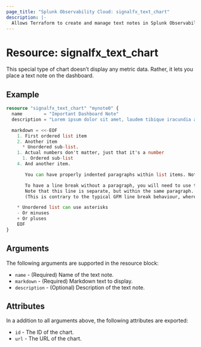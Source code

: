 ```yaml
---
page_title: "Splunk Observability Cloud: signalfx_text_chart"
description: |-
  Allows Terraform to create and manage text notes in Splunk Observability Cloud
---
```


# Resource: signalfx_text_chart

This special type of chart doesn’t display any metric data. Rather, it lets you place a text note on the dashboard.

## Example

```terraform
resource "signalfx_text_chart" "mynote0" {
  name        = "Important Dashboard Note"
  description = "Lorem ipsum dolor sit amet, laudem tibique iracundia at mea. Nam posse dolores ex, nec cu adhuc putent honestatis"

  markdown = <<-EOF
    1. First ordered list item
    2. Another item
      * Unordered sub-list.
    1. Actual numbers don't matter, just that it's a number
      1. Ordered sub-list
    4. And another item.

       You can have properly indented paragraphs within list items. Notice the blank line above, and the leading spaces (at least one, but we'll use three here to also align the raw Markdown).

       To have a line break without a paragraph, you will need to use two trailing spaces.⋅⋅
       Note that this line is separate, but within the same paragraph.⋅⋅
       (This is contrary to the typical GFM line break behaviour, where trailing spaces are not required.)

    * Unordered list can use asterisks
    - Or minuses
    + Or pluses
    EOF
}
```

## Arguments

The following arguments are supported in the resource block:

* `name` - (Required) Name of the text note.
* `markdown` - (Required) Markdown text to display.
* `description` - (Optional) Description of the text note.

## Attributes

In a addition to all arguments above, the following attributes are exported:

* `id` - The ID of the chart.
* `url` - The URL of the chart.
